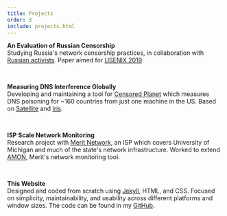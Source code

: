 ```yaml
---
title: Projects
order: 3
include: projects.html
---
```


**An Evaluation of Russian Censorship**  
Studying Russia's network censorship practices, in collaboration with
[Russian activists](https://roskomsvoboda.org). Paper aimed for 
[USENIX 2019](https://www.usenix.org/conference/usenixsecurity19).

<br/>

**Measuring DNS Interference Globally**  
Developing and maintaining a tool for [Censored
Planet](https://censoredplanet.org) which measures DNS poisoning for ~160
countries from just one machine in the US. Based
on [Satellite](https://www.usenix.org/node/196211) and
[Iris](https://www.usenix.org/conference/usenixsecurity17/technical-sessions/presentation/pearce).

<br/>

**ISP Scale Network Monitoring**  
Research project with [Merit Network](https://www.merit.edu), 
an ISP which covers University of Michigan and 
much of the state's network infrastructure. Worked to extend
[AMON](https://ieeexplore.ieee.org/abstract/document/7460178/), 
Merit's network monitoring tool.

<br/>

**This Website**  
Designed and coded from scratch using [Jekyll](https://jekyllrb.com), HTML, and CSS.
Focused on simplicity, maintainability, and usability across different
platforms and window sizes. The code 
can be found in my [GitHub](https://github.com/victorwj/victorwj.github.io).
